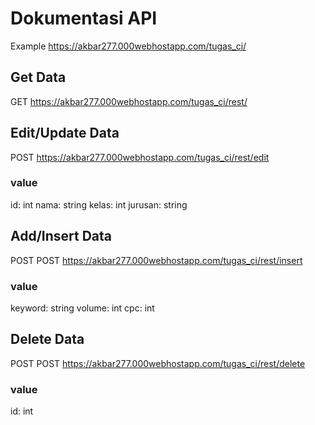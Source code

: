 # Dokumentasi API

Example
https://akbar277.000webhostapp.com/tugas_ci/

## Get Data
GET https://akbar277.000webhostapp.com/tugas_ci/rest/

## Edit/Update Data
POST https://akbar277.000webhostapp.com/tugas_ci/rest/edit
### value
id: int
nama: string
kelas: int
jurusan: string

## Add/Insert Data
POST POST https://akbar277.000webhostapp.com/tugas_ci/rest/insert
### value
keyword: string
volume: int
cpc: int

## Delete Data
POST POST https://akbar277.000webhostapp.com/tugas_ci/rest/delete
### value
id: int
